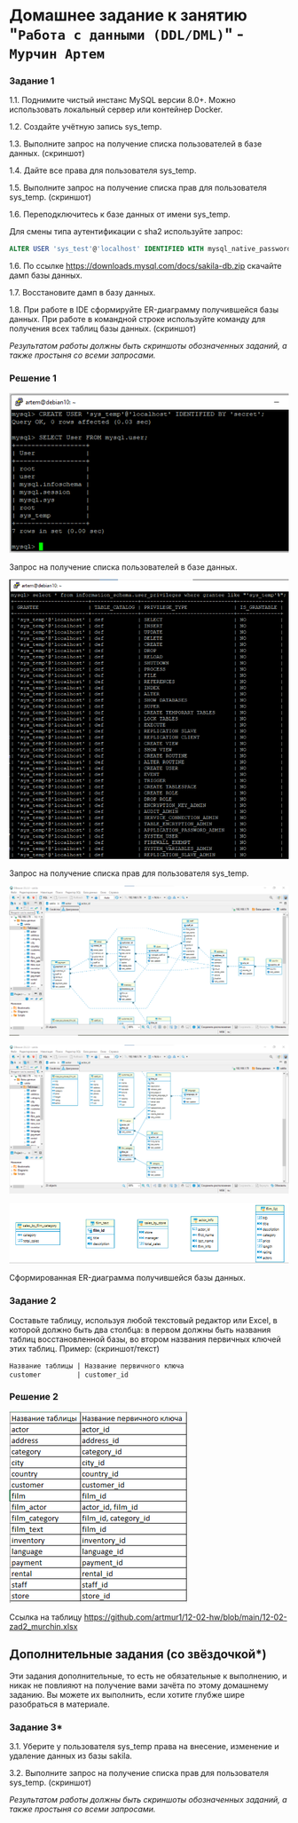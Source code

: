 # Домашнее задание к занятию "`Работа с данными (DDL/DML)`" - `Мурчин Артем`

### Задание 1

1.1. Поднимите чистый инстанс MySQL версии 8.0+. Можно использовать локальный сервер или контейнер Docker.

1.2. Создайте учётную запись sys_temp. 

1.3. Выполните запрос на получение списка пользователей в базе данных. (скриншот)

1.4. Дайте все права для пользователя sys_temp. 

1.5. Выполните запрос на получение списка прав для пользователя sys_temp. (скриншот)

1.6. Переподключитесь к базе данных от имени sys_temp.

Для смены типа аутентификации с sha2 используйте запрос: 
```sql
ALTER USER 'sys_test'@'localhost' IDENTIFIED WITH mysql_native_password BY 'password';
```
1.6. По ссылке https://downloads.mysql.com/docs/sakila-db.zip скачайте дамп базы данных.

1.7. Восстановите дамп в базу данных.

1.8. При работе в IDE сформируйте ER-диаграмму получившейся базы данных. При работе в командной строке используйте команду для получения всех таблиц базы данных. (скриншот)

*Результатом работы должны быть скриншоты обозначенных заданий, а также простыня со всеми запросами.*

### Решение 1

![alt text](https://github.com/artmur1/12-02-hw/blob/main/12-02_zad1.png)

Запрос на получение списка пользователей в базе данных.

![alt text](https://github.com/artmur1/12-02-hw/blob/main/12-02_zad1-2.png)

Запрос на получение списка прав для пользователя sys_temp. 

![alt text](https://github.com/artmur1/12-02-hw/blob/main/12-02_zad1-3.png)

![alt text](https://github.com/artmur1/12-02-hw/blob/main/12-02_zad1-4.png)

![alt text](https://github.com/artmur1/12-02-hw/blob/main/12-02_zad1-5.png)

Сформированная ER-диаграмма получившейся базы данных.

### Задание 2
Составьте таблицу, используя любой текстовый редактор или Excel, в которой должно быть два столбца: в первом должны быть названия таблиц восстановленной базы, во втором названия первичных ключей этих таблиц. Пример: (скриншот/текст)
```
Название таблицы | Название первичного ключа
customer         | customer_id
```

### Решение 2

![alt text](https://github.com/artmur1/12-02-hw/blob/main/12-02_zad2-1.png)

Ссылка на таблицу https://github.com/artmur1/12-02-hw/blob/main/12-02-zad2_murchin.xlsx

## Дополнительные задания (со звёздочкой*)
Эти задания дополнительные, то есть не обязательные к выполнению, и никак не повлияют на получение вами зачёта по этому домашнему заданию. Вы можете их выполнить, если хотите глубже шире разобраться в материале.

### Задание 3*
3.1. Уберите у пользователя sys_temp права на внесение, изменение и удаление данных из базы sakila.

3.2. Выполните запрос на получение списка прав для пользователя sys_temp. (скриншот)

*Результатом работы должны быть скриншоты обозначенных заданий, а также простыня со всеми запросами.*
